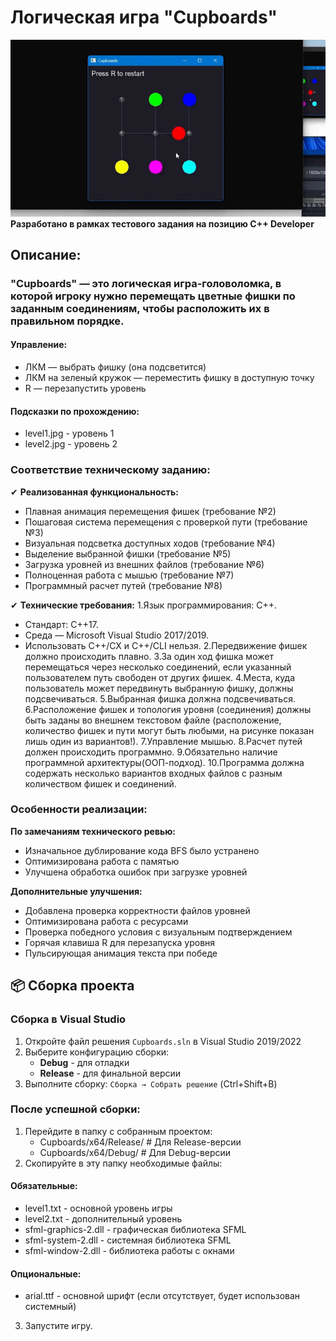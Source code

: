 # Логическая игра "Cupboards"
![OpenCommand](info.gif)
**Разработано в рамках тестового задания на позицию С++ Developer**

## Описание:
### "Cupboards" — это логическая игра-головоломка, в которой игроку нужно перемещать цветные фишки по заданным соединениям, чтобы расположить их в правильном порядке.
#### Управление:
- ЛКМ — выбрать фишку (она подсветится)
- ЛКМ на зеленый кружок — переместить фишку в доступную точку
- R — перезапустить уровень

#### Подсказки по прохождению:
- level1.jpg - уровень 1
- level2.jpg - уровень 2

### Соответствие техническому заданию:

✔ **Реализованная функциональность:**
- Плавная анимация перемещения фишек (требование №2)
- Пошаговая система перемещения с проверкой пути (требование №3)
- Визуальная подсветка доступных ходов (требование №4)
- Выделение выбранной фишки (требование №5)
- Загрузка уровней из внешних файлов (требование №6)
- Полноценная работа с мышью (требование №7)
- Программный расчет путей (требование №8)

✔ **Технические требования:**
1.Язык программирования: C++.
- Стандарт: C++17.
- Среда — Microsoft Visual Studio 2017/2019.
- Использовать С++/CX и C++/CLI нельзя.
2.Передвижение фишек должно происходить плавно.
3.За один ход фишка может перемещаться через несколько соединений, если указанный
пользователем путь свободен от других фишек.
4.Места, куда пользователь может передвинуть выбранную фишку, должны подсвечиваться.
5.Выбранная фишка должна подсвечиваться.
6.Расположение фишек и топология уровня (соединения) должны быть заданы во внешнем
текстовом файле (расположение, количество фишек и пути могут быть любыми, на
рисунке показан лишь один из вариантов!).
7.Управление мышью.
8.Расчет путей должен происходить программно.
9.Обязательно наличие программной архитектуры(ООП-подход).
10.Программа должна содержать несколько вариантов входных файлов с разным
количеством фишек и соединений.

### Особенности реализации:

**По замечаниям технического ревью:**
- Изначальное дублирование кода BFS было устранено
- Оптимизирована работа с памятью
- Улучшена обработка ошибок при загрузке уровней

**Дополнительные улучшения:**
+ Добавлена проверка корректности файлов уровней
+ Оптимизирована работа с ресурсами
+ Проверка победного условия с визуальным подтверждением  
+ Горячая клавиша R для перезапуска уровня  
+ Пульсирующая анимация текста при победе 

## 📦 Сборка проекта
### Сборка в Visual Studio
1. Откройте файл решения `Cupboards.sln` в Visual Studio 2019/2022
2. Выберите конфигурацию сборки:
   - **Debug** - для отладки
   - **Release** - для финальной версии
3. Выполните сборку: `Сборка → Собрать решение` (Ctrl+Shift+B)
### После успешной сборки:
1. Перейдите в папку с собранным проектом:
   - Cupboards/x64/Release/  # Для Release-версии
   - Cupboards/x64/Debug/    # Для Debug-версии
2. Скопируйте в эту папку необходимые файлы:
####   Обязательные:
   - level1.txt - основной уровень игры
   - level2.txt - дополнительный уровень
   - sfml-graphics-2.dll - графическая библиотека SFML
   - sfml-system-2.dll - системная библиотека SFML
   - sfml-window-2.dll - библиотека работы с окнами
####   Опциональные:
   - arial.ttf - основной шрифт (если отсутствует, будет использован системный)
3. Запустите игру.
